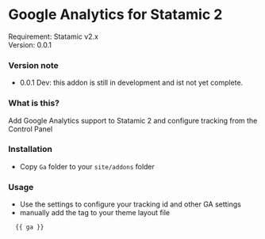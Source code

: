 # Google Analytics for Statamic 2    
Requirement: Statamic v2.x  
Version: 0.0.1  

### Version note
- 0.0.1 Dev: this addon is still in development and ist not yet complete.

### What is this?
Add Google Analytics support to Statamic 2 and configure tracking from the Control Panel

### Installation
- Copy `Ga` folder to your `site/addons` folder

### Usage
- Use the settings to configure your tracking id and other GA settings
- manually add the tag to your theme layout file

```
  {{ ga }}
```
